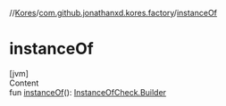//[Kores](../index.md)/[com.github.jonathanxd.kores.factory](index.md)/[instanceOf](instance-of.md)



# instanceOf  
[jvm]  
Content  
fun [instanceOf](instance-of.md)(): [InstanceOfCheck.Builder](../com.github.jonathanxd.kores.base/-instance-of-check/-builder/index.md)  



